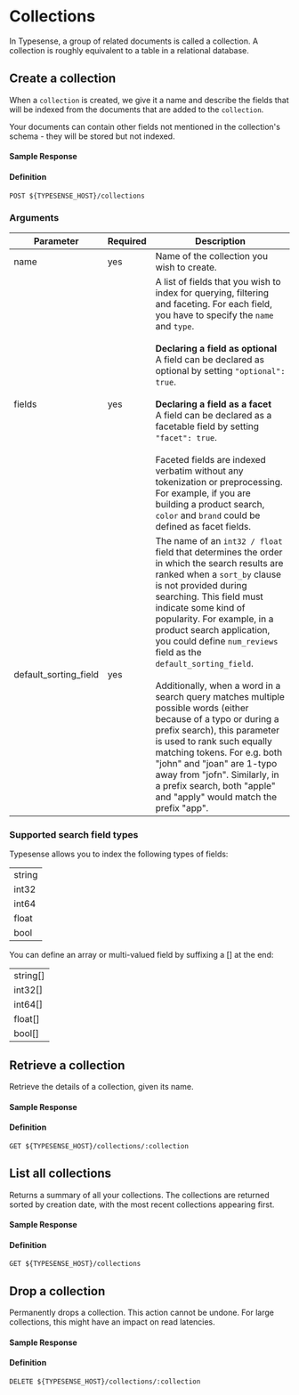 # Collections

In Typesense, a group of related documents is called a collection. A collection is roughly equivalent to a table in a relational database.

## Create a collection
When a `collection` is created, we give it a name and describe the fields that will be indexed from the documents that are added to the `collection`.

Your documents can contain other fields not mentioned in the collection's schema - they will be stored but not indexed.

<Tabs :tabs="['JavaScript','PHP','Python','Ruby','Shell']">
  <template v-slot:JavaScript>

```js
let schema = {
  'name': 'companies',
  'num_documents': 0,
  'fields': [
    {
      'name': 'company_name',
      'type': 'string',
      'facet': false
    },
    {
      'name': 'num_employees',
      'type': 'int32',
      'facet': false
    },
    {
      'name': 'country',
      'type': 'string',
      'facet': true
    }
  ],
  'default_sorting_field': 'num_employees'
}

client.collections().create(schema)
```

  </template>

  <template v-slot:PHP>

```php
$schema = [
  'name'      => 'companies',
  'fields'    => [
    [
      'name'  => 'company_name',
      'type'  => 'string'
    ],
    [
      'name'  => 'num_employees',
      'type'  => 'int32'
    ],
    [
      'name'  => 'country',
      'type'  => 'string',
      'facet' => true
    ]
  ],
  'default_sorting_field' => 'num_employees'
]

$client->collections->create($schema)
```

  </template>
  <template v-slot:Python>

```py
schema = {
  'name': 'companies',
  'fields': [
    {
      'name'  :  'company_name',
      'type'  :  'string'
    },
    {
      'name'  :  'num_employees',
      'type'  :  'int32'
    },
    {
      'name'  :  'country',
      'type'  :  'string',
      'facet' :  True
    }
  ],
  'default_sorting_field': 'num_employees'
}

client.collections.create(schema)
```

  </template>
  <template v-slot:Ruby>

```rb
schema = {
  'name'      => 'companies',
  'fields'    => [
    {
      'name'  => 'company_name',
      'type'  => 'string'
    },
    {
      'name'  => 'num_employees',
      'type'  => 'int32'
    },
    {
      'name'  => 'country',
      'type'  => 'string',
      'facet' => true
    }
  ],
  'default_sorting_field' => 'num_employees'
}

client.collections.create(schema)
```

  </template>
  <template v-slot:Shell>

```bash
curl "http://localhost:8108/collections" -X POST -H "Content-Type: application/json" \
       -H "X-TYPESENSE-API-KEY: ${TYPESENSE_API_KEY}" -d '{
         "name": "companies",
         "fields": [
           {"name": "company_name", "type": "string" },
           {"name": "num_employees", "type": "int32" },
           {"name": "country", "type": "string", "facet": true }
         ],
         "default_sorting_field": "num_employees"
       }'
```

  </template>
</Tabs>

#### Sample Response

<Tabs :tabs="['JSON']">
  <template v-slot:JSON>

```json
{
  "name": "companies",
  "num_documents": 0,
  "fields": [
    {"name": "company_name", "type": "string" },
    {"name": "num_employees", "type": "int32" },
    {"name": "country", "type": "string", "facet": true }
  ],
  "default_sorting_field": "num_employees"
}
```

  </template>
</Tabs>

#### Definition
`POST ${TYPESENSE_HOST}/collections`

### Arguments

| Parameter      | Required    |Description                                            |
| -------------- | ----------- |-------------------------------------------------------| 
|name	|yes	|Name of the collection you wish to create. |
|fields	|yes	|A list of fields that you wish to index for querying, filtering and faceting. For each field, you have to specify the `name` and `type`.<br><br>**Declaring a field as optional**<br>A field can be declared as optional by setting `"optional": true`.<br><br>**Declaring a field as a facet**<br>A field can be declared as a facetable field by setting `"facet": true`.<br><br>Faceted fields are indexed verbatim without any tokenization or preprocessing. For example, if you are building a product search, `color` and `brand` could be defined as facet fields.|
|default_sorting_field	|yes	|The name of an `int32 / float` field that determines the order in which the search results are ranked when a `sort_by` clause is not provided during searching. This field must indicate some kind of popularity. For example, in a product search application, you could define `num_reviews` field as the `default_sorting_field`.<br><br>Additionally, when a word in a search query matches multiple possible words (either because of a typo or during a prefix search), this parameter is used to rank such equally matching tokens. For e.g. both "john" and "joan" are 1-typo away from "jofn". Similarly, in a prefix search, both "apple" and "apply" would match the prefix "app".|

### Supported search field types
Typesense allows you to index the following types of fields:


<table>
  <tr>
    <td>string</td>
  </tr>
  <tr>
    <td>int32</td>
  </tr>
  <tr>
    <td>int64</td>
  </tr>
  <tr>
    <td>float</td>
  </tr>
  <tr>
    <td>bool</td>
  </tr>
</table>

You can define an array or multi-valued field by suffixing a [] at the end:

<table>
  <tr>
    <td>string[]</td>
  </tr>
  <tr>
    <td>int32[]</td>
  </tr>
  <tr>
    <td>int64[]</td>
  </tr>
  <tr>
    <td>float[]</td>
  </tr>
  <tr>
    <td>bool[]</td>
  </tr>
</table>


## Retrieve a collection
Retrieve the details of a collection, given its name.

<Tabs :tabs="['JavaScript','PHP','Python','Ruby','Shell']">
  <template v-slot:JavaScript>

```js
client.collections('companies').retrieve()
```

  </template>

  <template v-slot:PHP>

```php
$client->collections['companies']->retrieve()
```

  </template>
  <template v-slot:Python>

```py
client.collections['companies'].retrieve()
```

  </template>
  <template v-slot:Ruby>

```rb
client.collections['companies'].retrieve
```

  </template>
  <template v-slot:Shell>

```bash
curl -H "X-TYPESENSE-API-KEY: ${TYPESENSE_API_KEY}" -X GET
    "http://localhost:8108/collections/companies"
```

  </template>
</Tabs>

#### Sample Response

<Tabs :tabs="['JSON']">
  <template v-slot:JSON>

```json
{
  "name": "companies",
  "num_documents": 1250,
  "fields": [
    {"name": "company_name", "type": "string"},
    {"name": "num_employees", "type": "int32"},
    {"name": "country", "type": "string", "facet": true}
  ],
  "default_sorting_field": "num_employees"
}
```

  </template>
</Tabs>

#### Definition
`GET ${TYPESENSE_HOST}/collections/:collection`


## List all collections
Returns a summary of all your collections. The collections are returned sorted by creation date, with the most recent collections appearing first.

<Tabs :tabs="['JavaScript','PHP','Python','Ruby','Shell']">
  <template v-slot:JavaScript>

```js
client.collections().retrieve()
```

  </template>

  <template v-slot:PHP>

```php
$client->collections->retrieve()
```

  </template>
  <template v-slot:Python>

```py
client.collections.retrieve()
```

  </template>
  <template v-slot:Ruby>

```rb
client.collections.retrieve
```

  </template>
  <template v-slot:Shell>

```bash
curl -H "X-TYPESENSE-API-KEY: ${TYPESENSE_API_KEY}" "http://localhost:8108/collections"
```

  </template>
</Tabs>

#### Sample Response

<Tabs :tabs="['JSON']">
  <template v-slot:JSON>

```json
[
  {
    "num_documents": 1250,
    "name": "companies",
    "fields": [
      {"name": "company_name", "type": "string"},
      {"name": "num_employees", "type": "int32"},
      {"name": "country", "type": "string", "facet": true}
    ],
    "default_sorting_field": "num_employees"
  },
  {
    "num_documents": 1250,
    "name": "ceos",
    "fields": [
      {"name": "company_name", "type": "string"},
      {"name": "full_name", "type": "string"},
      {"name": "from_year", "type": "int32"}
    ],
    "default_sorting_field": "num_employees"
  }
]
```

  </template>
</Tabs>

#### Definition
`GET ${TYPESENSE_HOST}/collections`


## Drop a collection
Permanently drops a collection. This action cannot be undone. For large collections, this might have an impact on read latencies.

<Tabs :tabs="['JavaScript','PHP','Python','Ruby','Shell']">
  <template v-slot:JavaScript>

```js
client.collections('companies').delete()
```

  </template>

  <template v-slot:PHP>

```php
$client->collections['companies']->delete()
```

  </template>
  <template v-slot:Python>

```py
client.collections['companies'].delete()
```

  </template>
  <template v-slot:Ruby>

```rb
client.collections['companies'].delete
```

  </template>
  <template v-slot:Shell>

```bash
curl -H "X-TYPESENSE-API-KEY: ${TYPESENSE_API_KEY}" -X DELETE
    "http://localhost:8108/collections/companies"
```

  </template>
</Tabs>

#### Sample Response

<Tabs :tabs="['JSON']">
  <template v-slot:JSON>

```json
{
  "name": "companies",
  "num_documents": 1250,
  "fields": [
    {"name": "company_name", "type": "string"},
    {"name": "num_employees", "type": "int32"},
    {"name": "country", "type": "string", "facet": true}
  ],
  "default_sorting_field": "num_employees"
}
```

  </template>
</Tabs>

#### Definition
`DELETE ${TYPESENSE_HOST}/collections/:collection`
